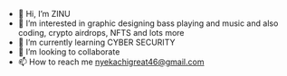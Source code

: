 - 👋 Hi, I’m ZINU
- 👀 I’m interested in graphic designing bass playing and music and also coding, crypto airdrops, NFTS and lots more 
- 🌱 I’m currently learning CYBER SECURITY 
- 💞️ I’m looking to collaborate
- 📫 How to reach me nyekachigreat46@gmail.com

<!---
BLOOD1746/ZINU is a ✨ special ✨ repository because its `README.md` (this file) appears on your GitHub profile.
You can click the Preview link to take a look at your changes.
--->
